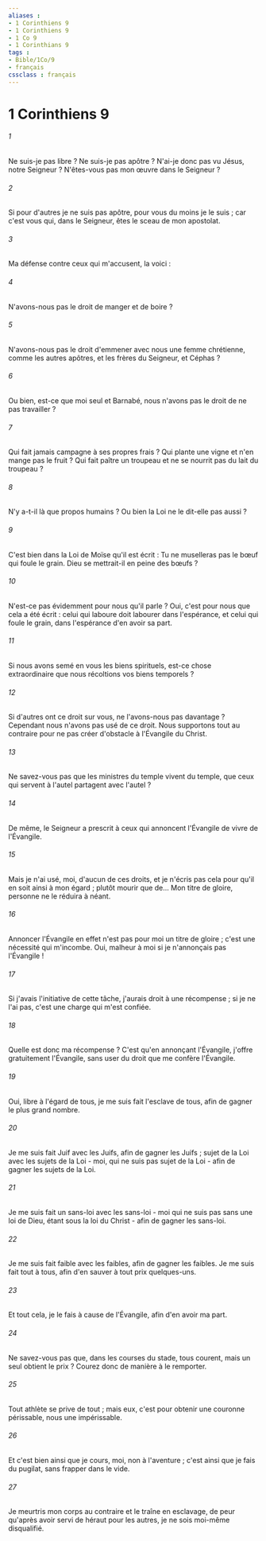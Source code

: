 ```yaml
---
aliases : 
- 1 Corinthiens 9
- 1 Corinthiens 9
- 1 Co 9
- 1 Corinthians 9
tags : 
- Bible/1Co/9
- français
cssclass : français
---
```


# 1 Corinthiens 9

###### 1
Ne suis-je pas libre ? Ne suis-je pas apôtre ? N'ai-je donc pas vu Jésus, notre Seigneur ? N'êtes-vous pas mon œuvre dans le Seigneur ? 
###### 2
Si pour d'autres je ne suis pas apôtre, pour vous du moins je le suis ; car c'est vous qui, dans le Seigneur, êtes le sceau de mon apostolat. 
###### 3
Ma défense contre ceux qui m'accusent, la voici : 
###### 4
N'avons-nous pas le droit de manger et de boire ? 
###### 5
N'avons-nous pas le droit d'emmener avec nous une femme chrétienne, comme les autres apôtres, et les frères du Seigneur, et Céphas ? 
###### 6
Ou bien, est-ce que moi seul et Barnabé, nous n'avons pas le droit de ne pas travailler ? 
###### 7
Qui fait jamais campagne à ses propres frais ? Qui plante une vigne et n'en mange pas le fruit ? Qui fait paître un troupeau et ne se nourrit pas du lait du troupeau ? 
###### 8
N'y a-t-il là que propos humains ? Ou bien la Loi ne le dit-elle pas aussi ? 
###### 9
C'est bien dans la Loi de Moïse qu'il est écrit : Tu ne muselleras pas le bœuf qui foule le grain. Dieu se mettrait-il en peine des bœufs ? 
###### 10
N'est-ce pas évidemment pour nous qu'il parle ? Oui, c'est pour nous que cela a été écrit : celui qui laboure doit labourer dans l'espérance, et celui qui foule le grain, dans l'espérance d'en avoir sa part. 
###### 11
Si nous avons semé en vous les biens spirituels, est-ce chose extraordinaire que nous récoltions vos biens temporels ? 
###### 12
Si d'autres ont ce droit sur vous, ne l'avons-nous pas davantage ? Cependant nous n'avons pas usé de ce droit. Nous supportons tout au contraire pour ne pas créer d'obstacle à l'Évangile du Christ. 
###### 13
Ne savez-vous pas que les ministres du temple vivent du temple, que ceux qui servent à l'autel partagent avec l'autel ? 
###### 14
De même, le Seigneur a prescrit à ceux qui annoncent l'Évangile de vivre de l'Évangile. 
###### 15
Mais je n'ai usé, moi, d'aucun de ces droits, et je n'écris pas cela pour qu'il en soit ainsi à mon égard ; plutôt mourir que de... Mon titre de gloire, personne ne le réduira à néant. 
###### 16
Annoncer l'Évangile en effet n'est pas pour moi un titre de gloire ; c'est une nécessité qui m'incombe. Oui, malheur à moi si je n'annonçais pas l'Évangile ! 
###### 17
Si j'avais l'initiative de cette tâche, j'aurais droit à une récompense ; si je ne l'ai pas, c'est une charge qui m'est confiée. 
###### 18
Quelle est donc ma récompense ? C'est qu'en annonçant l'Évangile, j'offre gratuitement l'Évangile, sans user du droit que me confère l'Évangile. 
###### 19
Oui, libre à l'égard de tous, je me suis fait l'esclave de tous, afin de gagner le plus grand nombre. 
###### 20
Je me suis fait Juif avec les Juifs, afin de gagner les Juifs ; sujet de la Loi avec les sujets de la Loi - moi, qui ne suis pas sujet de la Loi - afin de gagner les sujets de la Loi. 
###### 21
Je me suis fait un sans-loi avec les sans-loi - moi qui ne suis pas sans une loi de Dieu, étant sous la loi du Christ - afin de gagner les sans-loi. 
###### 22
Je me suis fait faible avec les faibles, afin de gagner les faibles. Je me suis fait tout à tous, afin d'en sauver à tout prix quelques-uns. 
###### 23
Et tout cela, je le fais à cause de l'Évangile, afin d'en avoir ma part. 
###### 24
Ne savez-vous pas que, dans les courses du stade, tous courent, mais un seul obtient le prix ? Courez donc de manière à le remporter. 
###### 25
Tout athlète se prive de tout ; mais eux, c'est pour obtenir une couronne périssable, nous une impérissable. 
###### 26
Et c'est bien ainsi que je cours, moi, non à l'aventure ; c'est ainsi que je fais du pugilat, sans frapper dans le vide. 
###### 27
Je meurtris mon corps au contraire et le traîne en esclavage, de peur qu'après avoir servi de héraut pour les autres, je ne sois moi-même disqualifié. 
